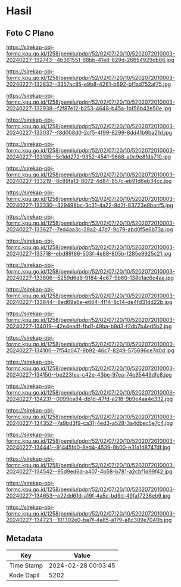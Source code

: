 # Hasil

## Foto C Plano

https://sirekap-obj-formc.kpu.go.id/1258/pemilu/pdpr/52/02/07/20/10/5202072010003-20240227-132743--4b361551-68bb-41a8-829d-26654929db86.jpg

https://sirekap-obj-formc.kpu.go.id/1258/pemilu/pdpr/52/02/07/20/10/5202072010003-20240227-132832--3357ac85-e9b8-4261-b692-bf1ad752af75.jpg

https://sirekap-obj-formc.kpu.go.id/1258/pemilu/pdpr/52/02/07/20/10/5202072010003-20240227-132938--f2f87e12-b253-4648-b45a-1bf56b42e50e.jpg

https://sirekap-obj-formc.kpu.go.id/1258/pemilu/pdpr/52/02/07/20/10/5202072010003-20240227-133037--f8d008d0-2cf5-4f99-8299-8dd41b9ba21d.jpg

https://sirekap-obj-formc.kpu.go.id/1258/pemilu/pdpr/52/02/07/20/10/5202072010003-20240227-133135--5c1dd272-9352-4541-9668-a0c9e8fdb710.jpg

https://sirekap-obj-formc.kpu.go.id/1258/pemilu/pdpr/52/02/07/20/10/5202072010003-20240227-133219--8c89fa13-8072-4d84-857c-eb91d6eb34cc.jpg

https://sirekap-obj-formc.kpu.go.id/1258/pemilu/pdpr/52/02/07/20/10/5202072010003-20240227-133330--329498bc-3c31-4a22-9d2f-83723e9bacf5.jpg

https://sirekap-obj-formc.kpu.go.id/1258/pemilu/pdpr/52/02/07/20/10/5202072010003-20240227-133627--7ed4aa3c-39a2-47d7-9c79-abd0f5e6b73a.jpg

https://sirekap-obj-formc.kpu.go.id/1258/pemilu/pdpr/52/02/07/20/10/5202072010003-20240227-133718--ebd89f86-503f-4e88-805b-f285e9925c21.jpg

https://sirekap-obj-formc.kpu.go.id/1258/pemilu/pdpr/52/02/07/20/10/5202072010003-20240227-133806--5259d6d6-9184-4e67-9b60-138e1ac6c4aa.jpg

https://sirekap-obj-formc.kpu.go.id/1258/pemilu/pdpr/52/02/07/20/10/5202072010003-20240227-133844--8ed69a6e-e664-4f14-8c14-de4fd31dd22b.jpg

https://sirekap-obj-formc.kpu.go.id/1258/pemilu/pdpr/52/02/07/20/10/5202072010003-20240227-134019--42e4eadf-fbd1-49ba-b9d3-f2db7b4ed5b2.jpg

https://sirekap-obj-formc.kpu.go.id/1258/pemilu/pdpr/52/02/07/20/10/5202072010003-20240227-134100--7f54c047-9b92-46c7-8249-575696ce7d0d.jpg

https://sirekap-obj-formc.kpu.go.id/1258/pemilu/pdpr/52/02/07/20/10/5202072010003-20240227-134150--be223fea-c42e-43be-97ea-74e95449dfc8.jpg

https://sirekap-obj-formc.kpu.go.id/1258/pemilu/pdpr/52/02/07/20/10/5202072010003-20240227-134231--0099ea84-db1d-47fd-a218-9b9e4aa4e332.jpg

https://sirekap-obj-formc.kpu.go.id/1258/pemilu/pdpr/52/02/07/20/10/5202072010003-20240227-134352--7a9bd3f9-ca31-4ed3-a528-3a4dbec5e7c4.jpg

https://sirekap-obj-formc.kpu.go.id/1258/pemilu/pdpr/52/02/07/20/10/5202072010003-20240227-134441--91445fd0-8ed4-4539-9b00-e31a1d8747df.jpg

https://sirekap-obj-formc.kpu.go.id/1258/pemilu/pdpr/52/02/07/20/10/5202072010003-20240227-134542--95d9ed6d-a407-4b58-b781-a2cbf1d99f42.jpg

https://sirekap-obj-formc.kpu.go.id/1258/pemilu/pdpr/52/02/07/20/10/5202072010003-20240227-134653--e22dd61d-a19f-4a5c-bd9d-49fa17236eb9.jpg

https://sirekap-obj-formc.kpu.go.id/1258/pemilu/pdpr/52/02/07/20/10/5202072010003-20240227-134723--101302e0-ba7f-4a85-a179-a8c309e7040b.jpg


## Metadata

| Key        | Value               |
| ---------- | ------------------- |
| Time Stamp | 2024-02-28 00:03:45 |
| Kode Dapil | 5202                |



